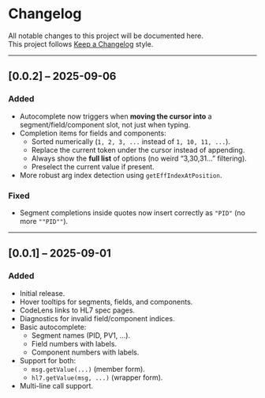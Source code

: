 # Changelog

All notable changes to this project will be documented here.  
This project follows [Keep a Changelog](https://keepachangelog.com/) style.

---

## [0.0.2] – 2025-09-06
### Added
- Autocomplete now triggers when **moving the cursor into** a segment/field/component slot, not just when typing.
- Completion items for fields and components:
  - Sorted numerically (`1, 2, 3, ...` instead of `1, 10, 11, ...`).
  - Replace the current token under the cursor instead of appending.
  - Always show the **full list** of options (no weird “3,30,31…” filtering).
  - Preselect the current value if present.
- More robust arg index detection using `getEffIndexAtPosition`.

### Fixed
- Segment completions inside quotes now insert correctly as `"PID"` (no more `""PID""`).

---

## [0.0.1] – 2025-09-01
### Added
- Initial release.
- Hover tooltips for segments, fields, and components.
- CodeLens links to HL7 spec pages.
- Diagnostics for invalid field/component indices.
- Basic autocomplete:
  - Segment names (PID, PV1, …).
  - Field numbers with labels.
  - Component numbers with labels.
- Support for both:
  - `msg.getValue(...)` (member form).
  - `hl7.getValue(msg, ...)` (wrapper form).
- Multi-line call support.
